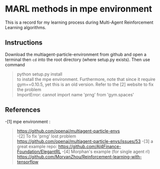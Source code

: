 # MARL methods in mpe environment
This is a record for my learning process during Multi-Agent Reinforcement Learning algorithms. 

## Instructions  
Download the multiagent-particle-environment from github and open a terminal then `cd` into the root directory (where setup.py exists). Then use command  
> python setup.py install   
to install the mpe environment.  Furthermore, note that since it require gym==0.10.5, yet this is an old version. Refer to the [2] website to fix the problem  
> ImportError: cannot import name 'prng' from 'gym.spaces'

## References
-[1] mpe environment :
> https://github.com/openai/multiagent-particle-envs  
-[2] To fix 'prng' lost problem  
> https://github.com/openai/multiagent-particle-envs/issues/53
-[3] a great example repo:
> https://github.com/AI4Finance-Foundation/ElegantRL
-[4] Morphan's example (for single agent rl)
> https://github.com/MorvanZhou/Reinforcement-learning-with-tensorflow
